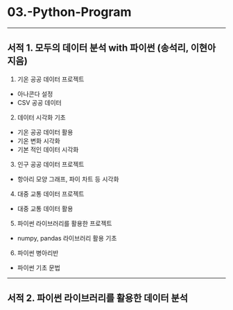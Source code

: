 # 03.-Python-Program
------------------------------------------------
서적 1. 모두의 데이터 분석 with 파이썬 (송석리, 이현아 지음)  
------------------------------------------------
1. 기온 공공 데이터 프로젝트
- 아나콘다 설정
- CSV 공공 데이터 

2. 데이터 시각화 기초
- 기온 공공 데이터 활용
- 기온 변화 시각화
- 기본 적인 데이터 시각화 

3. 인구 공공 데이터 프로젝트
- 항아리 모양 그래프, 파이 차트 등 시각화

4. 대중 교통 데이터 프로젝트
- 대중 교통 데이터  활용

5. 파이썬 라이브러리를 활용한 프로젝트
- numpy, pandas 라이브러리 활용 기초

6. 파이썬 병아리반
- 파이썬 기초 문법
------------------------------------------------
서적 2. 파이썬 라이브러리를 활용한 데이터 분석  
------------------------------------------------
